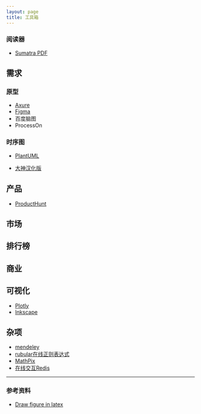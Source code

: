 ```yaml
---
layout: page
title: 工具箱
---
```


### 阅读器
 - [Sumatra PDF](https://en.wikipedia.org/wiki/Sumatra_PDF)

## 需求
### 原型
- [Axure](https://www.axure.com)
- [Figma](figma.com)
- 百度脑图
- ProcessOn
### 时序图
- [PlantUML](http://plantuml.com/zh/)

- [大神汉化版](http://haha98k.com/)

## 产品
- [ProductHunt](https://www.producthunt.com/)

## 市场

## 排行榜

## 商业

## 可视化
- [Plotly](https://plot.ly/)
- [Inkscape](https://castel.dev/post/lecture-notes-2/#)


## 杂项
- [mendeley](https://www.mendeley.com/)
- [rubular在线正则表达式](https://rubular.com/r/vVzB3H3FmN)
- [MathPix](https://mathpix.com/)
- [在线交互Redis](http://try.redis.io/)
---
### 参考资料

- [Draw figure in latex](https://castel.dev/)

